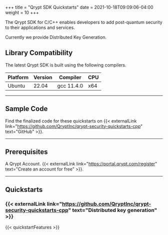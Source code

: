 +++
title = "Qrypt SDK Quickstarts"
date = 2021-10-18T09:09:06-04:00
weight = 10
+++

The Qrypt SDK for C/C++ enables developers to add post-quantum security to their applications and services.

Currently we provide Distributed Key Generation.

## Library Compatibility

The latest Qrypt SDK is built using the following compilers.

| Platform | Version | Compiler  | CPU |
| -------- | ------- | --------- | --- |
| Ubuntu   | 22.04   | gcc 11.4.0 | x64 |

---

## Sample Code

Find the finalized code for these quickstarts on {{< externalLink link="https://github.com/QryptInc/qrypt-security-quickstarts-cpp" text="GitHub" >}}.

---

## Prerequisites

A Qrypt Account. {{< externalLink link="https://portal.qrypt.com/register" text="Create an account for free" >}}.

---

## Quickstarts

### {{< externalLink link="https://github.com/QryptInc/qrypt-security-quickstarts-cpp" text="Distributed key generation" >}}

{{< quickstartFeatures >}}
